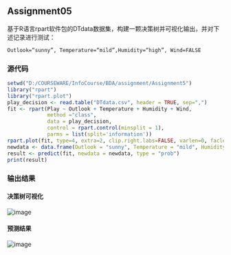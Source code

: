 ## Assignment05

基于R语言rpart软件包的DTdata数据集，构建一颗决策树并可视化输出，并对下述记录进行测试：
```
Outlook=“sunny”, Temperature=“mild”,Humidity=“high”, Wind=FALSE
```

### 源代码

```r
setwd("D:/COURSEWARE/InfoCourse/BDA/assignment/Assignment5")
library("rpart")
library("rpart.plot")
play_decision <- read.table("DTdata.csv", header = TRUE, sep=",")
fit <- rpart(Play ~ Outlook + Temperature + Humidity + Wind,
             method ="class",
             data = play_decision,
             control = rpart.control(minsplit = 1),
             parms = list(split='information'))
rpart.plot(fit, type=4, extra=2, clip.right.labs=FALSE, varlen=0, faclen=0)
newdata <- data.frame(Outlook = "sunny", Temperature = "mild", Humidity = "high", Wind = FALSE)
result <- predict(fit, newdata = newdata, type = "prob")
print(result)
```

### 输出结果

#### 决策树可视化
![image](https://s2.ax1x.com/2019/05/06/EBr37j.md.png)

#### 预测结果
![image](https://s2.ax1x.com/2019/05/06/EBrN90.md.png)